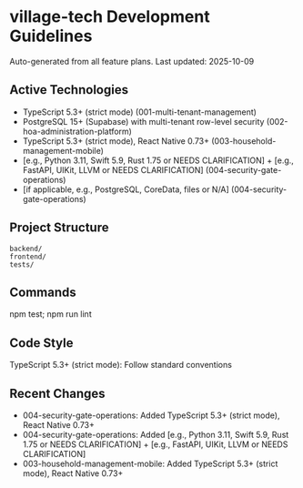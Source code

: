 ﻿# village-tech Development Guidelines

Auto-generated from all feature plans. Last updated: 2025-10-09

## Active Technologies
- TypeScript 5.3+ (strict mode) (001-multi-tenant-management)
- PostgreSQL 15+ (Supabase) with multi-tenant row-level security (002-hoa-administration-platform)
- TypeScript 5.3+ (strict mode), React Native 0.73+ (003-household-management-mobile)
- [e.g., Python 3.11, Swift 5.9, Rust 1.75 or NEEDS CLARIFICATION] + [e.g., FastAPI, UIKit, LLVM or NEEDS CLARIFICATION] (004-security-gate-operations)
- [if applicable, e.g., PostgreSQL, CoreData, files or N/A] (004-security-gate-operations)

## Project Structure
```
backend/
frontend/
tests/
```

## Commands
npm test; npm run lint

## Code Style
TypeScript 5.3+ (strict mode): Follow standard conventions

## Recent Changes
- 004-security-gate-operations: Added TypeScript 5.3+ (strict mode), React Native 0.73+
- 004-security-gate-operations: Added [e.g., Python 3.11, Swift 5.9, Rust 1.75 or NEEDS CLARIFICATION] + [e.g., FastAPI, UIKit, LLVM or NEEDS CLARIFICATION]
- 003-household-management-mobile: Added TypeScript 5.3+ (strict mode), React Native 0.73+

<!-- MANUAL ADDITIONS START -->
<!-- MANUAL ADDITIONS END -->
